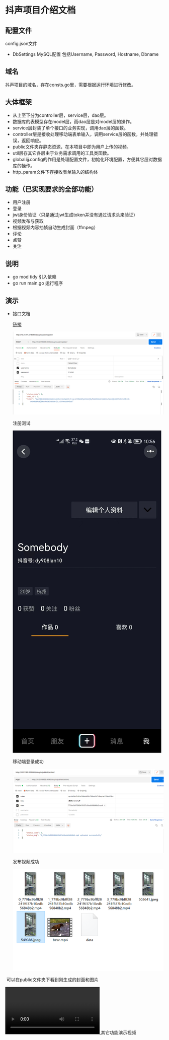 # 抖声项目介绍文档
## 配置文件
 config.json文件
 - DbSettings MySQL配置 包括Username, Password, Hostname, Dbname
## 域名
抖声项目的域名，存在consts.go里，需要根据运行环境进行修改。
## 大体框架
- 从上至下分为controller层，service层，dao层。
- 数据库的表模型存在model层，而dao层是对model层的操作。
- service层封装了单个接口的业务实现，调用dao层的函数。
- controller层是接收处理移动端表单输入，调用service层的函数，并处理错误，返回响应。
- public文件夹存静态资源，在本项目中即为用户上传的视频。
- util层存其它各层由于业务需求调用的工具类函数。
- global与config的作用是处理配置文件，初始化环境配置，方便其它层对数据库的操作。
- http_param文件下存接收表单输入的结构体
## 功能（已实现要求的全部功能）
- 用户注册
- 登录 
- jwt身份验证（只是通过jwt生成token并没有通过请求头来验证）
- 视频发布与获取
- 根据视频内容抽帧自动生成封面（ffmpeg）
- 评论
- 点赞
- 关注
## 说明
- go mod tidy 引入依赖
- go run main.go 运行程序

## 演示

- 接口文档 

  [链接](https://www.apifox.cn/apidoc/shared-8cc50618-0da6-4d5e-a398-76f3b8f766c5/api-1834514)

  

  ![](https://github.com/Destined777/TikTok/blob/main/public/image-20220613105520766.png)

  注册测试

  ![](https://github.com/Destined777/TikTok/blob/main/public/image-20220613105726392.png)

  

  移动端登录成功

  ![](https://github.com/Destined777/TikTok/blob/main/public/image-20220613115917111.png)

  发布视频成功
  
  ![](https://github.com/Destined777/TikTok/blob/main/public/image-20220613115946828.png)

​				可以在public文件夹下看到刚生成的封面和图片

[<video src="https://github.com/Destined777/TikTok/blob/main/public/84d7b315ee8709321dac4f128976db71.mp4"></video>
](https://github.com/Destined777/TikTok/blob/main/public/84d7b315ee8709321dac4f128976db71.mp4)
其它功能演示视频
